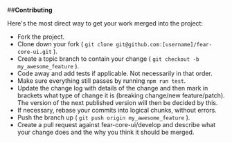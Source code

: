 
##**Contributing**

Here's the most direct way to get your work merged into the project:

* Fork the project.
* Clone down your fork ( `git clone git@github.com:[username]/fear-core-ui.git` ).
* Create a topic branch to contain your change ( `git checkout -b my_awesome_feature` ).
* Code away and add tests if applicable. Not necessarily in that order.
* Make sure everything still passes by running `npm run test`.
* Update the change log with details of the change and then mark in brackets what type of change it is (breaking change/new feature/patch). The version of the next published version will then be decided by this.
* If necessary, rebase your commits into logical chunks, without errors.
* Push the branch up ( `git push origin my_awesome_feature` ).
* Create a pull request against fear-core-ui/develop and describe what your change
  does and the why you think it should be merged.
